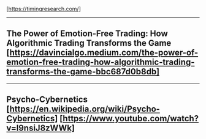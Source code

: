 [https://timingresearch.com/]

----------------------------------------------------
The Power of Emotion-Free Trading: How Algorithmic Trading Transforms the Game
[https://davincialgo.medium.com/the-power-of-emotion-free-trading-how-algorithmic-trading-transforms-the-game-bbc687d0b8db]
----------------------------------------------------


----------------------------------------------------
Psycho-Cybernetics 
[https://en.wikipedia.org/wiki/Psycho-Cybernetics]
[https://www.youtube.com/watch?v=l9nsiJ8zWWk]
----------------------------------------------------
